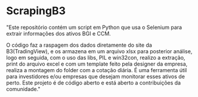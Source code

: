 # ScrapingB3
"Este repositório contém um script em Python que usa o Selenium para extrair informações dos ativos BGI e CCM.

O código faz a raspagem dos dados diretamente do site da B3(TradingView), e os armazena em um arquivo xlsx para posterior análise, logo em seguida, com o uso das libs, PIL e win32con, realizo a extração, print do arquivo excel e com um template feito pela designer da empresa, realiza a montagem do folder com a cotação diária. É uma ferramenta útil para investidores e/ou empresas que desejam monitorar esses ativos de perto. Este projeto é de código aberto e está aberto a contribuições da comunidade."
